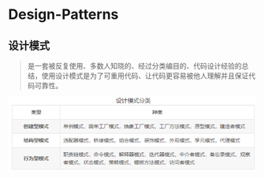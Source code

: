 # Design-Patterns
## 设计模式
>是一套被反复使用、多数人知晓的、经过分类编目的、代码设计经验的总结，使用设计模式是为了可重用代码、让代码更容易被他人理解并且保证代码可靠性。

![](https://github.com/lph6755065/Design-Patterns/blob/main/picture/1647505164(1).png)


